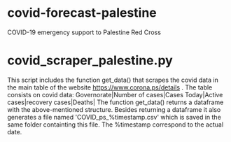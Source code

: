 # covid-forecast-palestine
COVID-19 emergency support to Palestine Red Cross

# covid_scraper_palestine.py
This script includes the function get_data() that scrapes the covid data in the main table of the website https://www.corona.ps/details .
The table consists on covid data:
Governorate|Number of cases|Cases Today|Active cases|recovery cases|Deaths|
The function get_data() returns a dataframe with the above-mentioned structure. 
Besides returning a dataframe it also generates a file named 'COVID_ps_%timestamp.csv'  which is 
saved in the same folder containting this file. The %timestamp correspond to the actual date.
    

